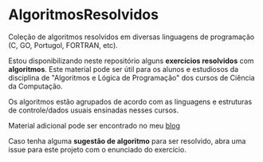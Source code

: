 # AlgoritmosResolvidos
Coleção de algoritmos resolvidos em diversas linguagens de programação (C, GO, Portugol, FORTRAN, etc). 

Estou disponibilizando neste repositório alguns <b>exercícios resolvidos</b> com <b>algoritmos</b>. 
Este material pode ser útil para os alunos e estudiosos da disciplina de "Algoritmos e Lógica de Programação" dos cursos de Ciência da Computação.

Os algoritmos estão agrupados de acordo com as linguagens e estruturas de controle/dados usuais ensinadas nesses cursos.

Material adicional pode ser encontrado no meu <a href="http://josecintra.com/blog/">blog</a>

Caso tenha alguma <b>sugestão de algoritmo</b> para ser resolvido, abra uma issue para este projeto com o enunciado do exercício. 

